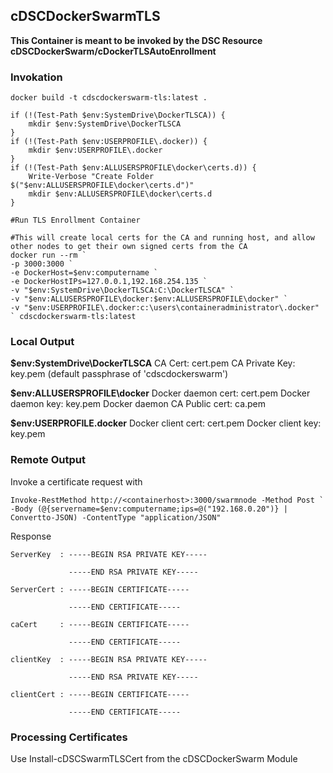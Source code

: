 ## cDSCDockerSwarmTLS

**This Container is meant to be invoked by the DSC Resource cDSCDockerSwarm/cDockerTLSAutoEnrollment**

### Invokation

```
docker build -t cdscdockerswarm-tls:latest .

if (!(Test-Path $env:SystemDrive\DockerTLSCA)) {
    mkdir $env:SystemDrive\DockerTLSCA             
}
if (!(Test-Path $env:USERPROFILE\.docker)) {
    mkdir $env:USERPROFILE\.docker
}
if (!(Test-Path $env:ALLUSERSPROFILE\docker\certs.d)) {
    Write-Verbose "Create Folder $("$env:ALLUSERSPROFILE\docker\certs.d")"
    mkdir $env:ALLUSERSPROFILE\docker\certs.d
} 
             
#Run TLS Enrollment Container

#This will create local certs for the CA and running host, and allow other nodes to get their own signed certs from the CA            
docker run --rm `
-p 3000:3000 `
-e DockerHost=$env:computername `
-e DockerHostIPs=127.0.0.1,192.168.254.135 `
-v "$env:SystemDrive\DockerTLSCA:C:\DockerTLSCA" `
-v "$env:ALLUSERSPROFILE\docker:$env:ALLUSERSPROFILE\docker" `
-v "$env:USERPROFILE\.docker:c:\users\containeradministrator\.docker" ` cdscdockerswarm-tls:latest
```            
### Local Output 
**$env:SystemDrive\DockerTLSCA**
CA Cert: cert.pem 
CA Private Key: key.pem (default passphrase of 'cdscdockerswarm')

**$env:ALLUSERSPROFILE\docker**
Docker daemon cert: cert.pem
Docker daemon key: key.pem
Docker daemon CA Public cert: ca.pem

**$env:USERPROFILE\.docker**
Docker client cert: cert.pem
Docker client key: key.pem

### Remote Output 
Invoke a certificate request with 
```
Invoke-RestMethod http://<containerhost>:3000/swarmnode -Method Post `
-Body (@{servername=$env:computername;ips=@("192.168.0.20")} | Convertto-JSON) -ContentType "application/JSON"
```
Response
```
ServerKey  : -----BEGIN RSA PRIVATE KEY-----
             
             -----END RSA PRIVATE KEY-----
             
ServerCert : -----BEGIN CERTIFICATE-----
             
             -----END CERTIFICATE-----
             
caCert     : -----BEGIN CERTIFICATE-----
             
             -----END CERTIFICATE-----
             
clientKey  : -----BEGIN RSA PRIVATE KEY-----
             
             -----END RSA PRIVATE KEY-----
             
clientCert : -----BEGIN CERTIFICATE-----
                          
             -----END CERTIFICATE-----            

```
### Processing Certificates
 
 Use Install-cDSCSwarmTLSCert from the cDSCDockerSwarm Module